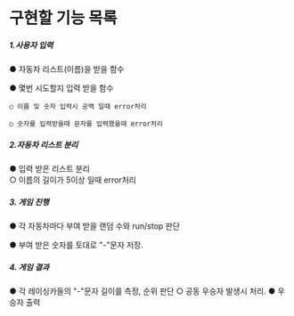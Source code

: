 # 구현할 기능 목록

##### 1.사용자 입력

  ● 자동차 리스트(이름)을 받을 함수
  
  ● 몇번 시도할지 입력 받을 함수
  
    ○ 이름 및 숫자 입력시 공백 일때 error처리
    
    ○ 숫자를 입력받을때 문자를 입력했을때 error처리

    
##### 2.자동차 리스트 분리

  ● 입력 받은 리스트 분리  
</t>○ 이름의 길이가 5이상 일때 error처리
##### 3. 게임 진행

  ● 각 자동차마다 부여 받을 랜덤 수와 run/stop 판단
  
  ● 부여 받은 숫자를 토대로 "-"문자 저장.
  
##### 4. 게임 결과

  ● 각 레이싱카들의 "-"문자 길이를 측정, 순위 판단
    ○ 공동 우승자 발생시 처리.
  ● 우승자 출력
